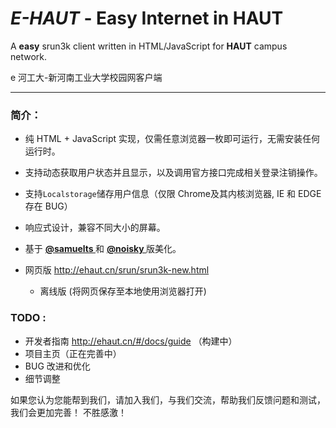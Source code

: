 
# *E-HAUT*  - Easy Internet in HAUT
A  **easy** srun3k client written in HTML/JavaScript for **HAUT** campus network.

e 河工大-新河南工业大学校园网客户端

-------

### 简介：
 -  纯 HTML + JavaScript 实现，仅需任意浏览器一枚即可运行，无需安装任何运行时。
 
 - 支持动态获取用户状态并且显示，以及调用官方接口完成相关登录注销操作。
 
 - 支持`Localstorage`储存用户信息（仅限 Chrome及其内核浏览器, IE 和 EDGE 存在 BUG）

 - 响应式设计，兼容不同大小的屏幕。

 - 基于 <a href="https://github.com/samuelts/srun3k-client/"><b><font>@samuelts </font></b></a> 和 <a href="https://github.com/noisky/srun3k-sb-client/"><b><font>@noisky </font></b></a> 版美化。

 - 网页版 http://ehaut.cn/srun/srun3k-new.html

 	- 离线版 (将网页保存至本地使用浏览器打开)

### TODO :
  - 开发者指南 http://ehaut.cn/#/docs/guide （构建中）
  - 项目主页（正在完善中）
  - BUG 改进和优化
  - 细节调整
  
如果您认为您能帮到我们，请加入我们，与我们交流，帮助我们反馈问题和测试，我们会更加完善！
不胜感激！
